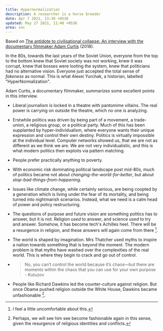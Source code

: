 ```yaml
---
title: Hypernormalization
description: A researcher is a horse breeder
date: Apr 7 2021, 13:30 +0530
updated: May 27 2021, 11:40 +0530
area: soc
---
```


Based on [The antidote to civilisational collapse: An interview with the documentary filmmaker Adam Curtis](https://www.economist.com/open-future/2018/12/06/the-antidote-to-civilisational-collapse) (2018).

In the 80s, towards the last years of the Soviet Union, everyone from the top
to the bottom knew that Soviet society was not working, knew it was corrupt,
knew that bosses were looting the system, knew that politicians had no alternative
vision. Everyone just accepted the total sense of _fakeness_ as normal. This is what
Alexei Yurchak, a historian, labelled "HyperNormalization".

Adam Curtis, a documentary filmmaker, summarizes some excellent points in this
interview.

- Liberal journalism is locked in a theatre with pantomime villains. The real power
  is carrying on outside the theatre, which no one is analyzing.

- Erstwhile politics was driven by being part of a movement, a trade-union,
  a religious group, or a political party. Much of this has been supplanted by
  hyper-individualism, where everyone wants their unique expression and control
  their own destiny. Politics is virtually impossible at the individual level.
  Computer networks showed us, that we are not as different as we think we are.
  We are not very individualistic, and this is what modern politics then exploits
  via pattern matching.

- People prefer practically anything to poverty.

- With economic _risk_ dominating political landscape post mid-80s, much of politics
  became not about _changing-the-world-for-better_, but about _stop-bad-things-from-happening_.

- Issues like climate change, while certainly serious, are being coopted by
  a generation which is living under the fear of its mortality, and being turned
  into nightmarish scenarios. Instead, what we need is a calm head of power and
  policy restructuring.

- The questions of purpose and future vision are something politics has to answer,
  but it is not. Religion _used_ to answer, and science _used_ to try and answer.
  Somehow, it has become tech's Achilles heel. There will be a resurgence in
  religion, and these answers will again come from there [^a].

[^a]: I feel a little uncomfortable about this.

- The world is shaped by imagination. Mrs Thatcher used myths to inspire a nation
  towards something that is beyond the moment. The modern problem is that myths
  have washed over the complexities of the real world. This is where they begin
  to crack and go out of control.

- > No, you can’t control the world because it’s chaos—but there are moments within the chaos that you can use for your own purpose - Kutuzov

- People like Richard Dawkins led the counter-culture against religion. But
  once Obama pushed religion outside the White House, Dawkins became unfashionable [^b].

[^b]: Perhaps, we will see him see become fashionable again in this sense, given the resurgence of religious identities and conflicts.
